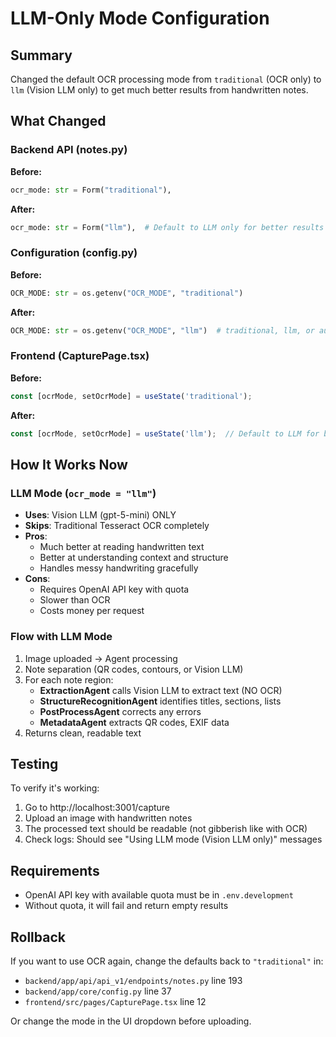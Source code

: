 # LLM-Only Mode Configuration

## Summary
Changed the default OCR processing mode from `traditional` (OCR only) to `llm` (Vision LLM only) to get much better results from handwritten notes.

## What Changed

### Backend API (notes.py)
**Before:**
```python
ocr_mode: str = Form("traditional"),
```

**After:**
```python
ocr_mode: str = Form("llm"),  # Default to LLM only for better results
```

### Configuration (config.py)
**Before:**
```python
OCR_MODE: str = os.getenv("OCR_MODE", "traditional")
```

**After:**
```python
OCR_MODE: str = os.getenv("OCR_MODE", "llm")  # traditional, llm, or auto - default to LLM for better results
```

### Frontend (CapturePage.tsx)
**Before:**
```typescript
const [ocrMode, setOcrMode] = useState('traditional');
```

**After:**
```typescript
const [ocrMode, setOcrMode] = useState('llm');  // Default to LLM for better results
```

## How It Works Now

### LLM Mode (`ocr_mode = "llm"`)
- **Uses**: Vision LLM (gpt-5-mini) ONLY
- **Skips**: Traditional Tesseract OCR completely
- **Pros**: 
  - Much better at reading handwritten text
  - Better at understanding context and structure
  - Handles messy handwriting gracefully
- **Cons**: 
  - Requires OpenAI API key with quota
  - Slower than OCR
  - Costs money per request

### Flow with LLM Mode
1. Image uploaded → Agent processing
2. Note separation (QR codes, contours, or Vision LLM)
3. For each note region:
   - **ExtractionAgent** calls Vision LLM to extract text (NO OCR)
   - **StructureRecognitionAgent** identifies titles, sections, lists
   - **PostProcessAgent** corrects any errors
   - **MetadataAgent** extracts QR codes, EXIF data
4. Returns clean, readable text

## Testing
To verify it's working:
1. Go to http://localhost:3001/capture
2. Upload an image with handwritten notes
3. The processed text should be readable (not gibberish like with OCR)
4. Check logs: Should see "Using LLM mode (Vision LLM only)" messages

## Requirements
- OpenAI API key with available quota must be in `.env.development`
- Without quota, it will fail and return empty results

## Rollback
If you want to use OCR again, change the defaults back to `"traditional"` in:
- `backend/app/api/api_v1/endpoints/notes.py` line 193
- `backend/app/core/config.py` line 37
- `frontend/src/pages/CapturePage.tsx` line 12

Or change the mode in the UI dropdown before uploading.

